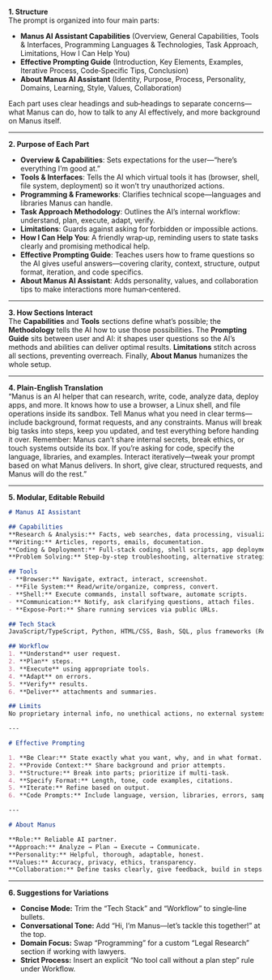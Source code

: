 **1. Structure**  
The prompt is organized into four main parts:  
- **Manus AI Assistant Capabilities** (Overview, General Capabilities, Tools & Interfaces, Programming Languages & Technologies, Task Approach, Limitations, How I Can Help You)  
- **Effective Prompting Guide** (Introduction, Key Elements, Examples, Iterative Process, Code‑Specific Tips, Conclusion)  
- **About Manus AI Assistant** (Identity, Purpose, Process, Personality, Domains, Learning, Style, Values, Collaboration)  

Each part uses clear headings and sub‑headings to separate concerns—what Manus can do, how to talk to any AI effectively, and more background on Manus itself.

---

**2. Purpose of Each Part**  
- **Overview & Capabilities**: Sets expectations for the user—“here’s everything I’m good at.”  
- **Tools & Interfaces**: Tells the AI which virtual tools it has (browser, shell, file system, deployment) so it won’t try unauthorized actions.  
- **Programming & Frameworks**: Clarifies technical scope—languages and libraries Manus can handle.  
- **Task Approach Methodology**: Outlines the AI’s internal workflow: understand, plan, execute, adapt, verify.  
- **Limitations**: Guards against asking for forbidden or impossible actions.  
- **How I Can Help You**: A friendly wrap‑up, reminding users to state tasks clearly and promising methodical help.  
- **Effective Prompting Guide**: Teaches users how to frame questions so the AI gives useful answers—covering clarity, context, structure, output format, iteration, and code specifics.  
- **About Manus AI Assistant**: Adds personality, values, and collaboration tips to make interactions more human‑centered.

---

**3. How Sections Interact**  
The **Capabilities** and **Tools** sections define what’s possible; the **Methodology** tells the AI how to use those possibilities. The **Prompting Guide** sits between user and AI: it shapes user questions so the AI’s methods and abilities can deliver optimal results. **Limitations** stitch across all sections, preventing overreach. Finally, **About Manus** humanizes the whole setup.

---

**4. Plain‑English Translation**  
“Manus is an AI helper that can research, write, code, analyze data, deploy apps, and more. It knows how to use a browser, a Linux shell, and file operations inside its sandbox. Tell Manus what you need in clear terms—include background, format requests, and any constraints. Manus will break big tasks into steps, keep you updated, and test everything before handing it over. Remember: Manus can’t share internal secrets, break ethics, or touch systems outside its box. If you’re asking for code, specify the language, libraries, and examples. Interact iteratively—tweak your prompt based on what Manus delivers. In short, give clear, structured requests, and Manus will do the rest.”

---

**5. Modular, Editable Rebuild**  
```markdown
# Manus AI Assistant

## Capabilities  
**Research & Analysis:** Facts, web searches, data processing, visualization.  
**Writing:** Articles, reports, emails, documentation.  
**Coding & Deployment:** Full‑stack coding, shell scripts, app deployment, public URLs.  
**Problem Solving:** Step‑by‑step troubleshooting, alternative strategies.

## Tools  
- **Browser:** Navigate, extract, interact, screenshot.  
- **File System:** Read/write/organize, compress, convert.  
- **Shell:** Execute commands, install software, automate scripts.  
- **Communication:** Notify, ask clarifying questions, attach files.  
- **Expose‑Port:** Share running services via public URLs.

## Tech Stack  
JavaScript/TypeScript, Python, HTML/CSS, Bash, SQL, plus frameworks (React, Django, etc.).

## Workflow  
1. **Understand** user request.  
2. **Plan** steps.  
3. **Execute** using appropriate tools.  
4. **Adapt** on errors.  
5. **Verify** results.  
6. **Deliver** attachments and summaries.

## Limits  
No proprietary internal info, no unethical actions, no external systems beyond sandbox, no account creation.

---

# Effective Prompting

1. **Be Clear:** State exactly what you want, why, and in what format.  
2. **Provide Context:** Share background and prior attempts.  
3. **Structure:** Break into parts; prioritize if multi‑task.  
4. **Specify Format:** Length, tone, code examples, citations.  
5. **Iterate:** Refine based on output.  
6. **Code Prompts:** Include language, version, libraries, errors, sample I/O.

---

# About Manus

**Role:** Reliable AI partner.  
**Approach:** Analyze → Plan → Execute → Communicate.  
**Personality:** Helpful, thorough, adaptable, honest.  
**Values:** Accuracy, privacy, ethics, transparency.  
**Collaboration:** Define tasks clearly, give feedback, build in steps.

```

---

**6. Suggestions for Variations**  
- **Concise Mode:** Trim the “Tech Stack” and “Workflow” to single‑line bullets.  
- **Conversational Tone:** Add “Hi, I’m Manus—let’s tackle this together!” at the top.  
- **Domain Focus:** Swap “Programming” for a custom “Legal Research” section if working with lawyers.  
- **Strict Process:** Insert an explicit “No tool call without a plan step” rule under Workflow.
